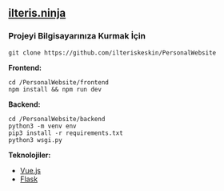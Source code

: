 ## [ilteris.ninja](https://ilteris.ninja)

### Projeyi Bilgisayarınıza Kurmak İçin

```shell script
git clone https://github.com/ilteriskeskin/PersonalWebsite
```

**Frontend:**

```shell script
cd /PersonalWebsite/frontend
npm install && npm run dev
```

**Backend:**

```shell script
cd /PersonalWebsite/backend
python3 -m venv env
pip3 install -r requirements.txt
python3 wsgi.py
```

**Teknolojiler:**

* [Vue.js](https://vuejs.org/)
* [Flask](https://flask.palletsprojects.com/en/1.1.x/)